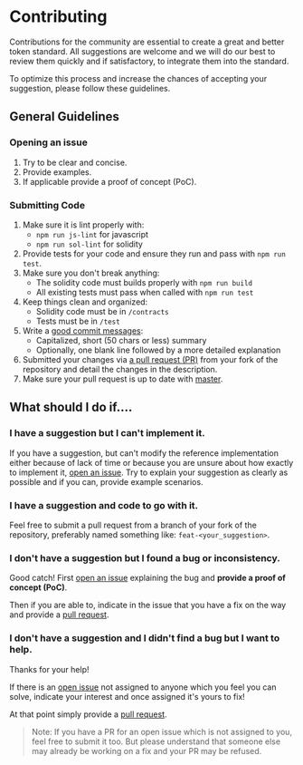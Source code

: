 # Contributing

Contributions for the community are essential to create a great and better token standard. All suggestions are welcome and we will do our best to review them quickly and if satisfactory, to integrate them into the standard.

To optimize this process and increase the chances of accepting your suggestion, please follow these guidelines.

## General Guidelines

### Opening an issue

1. Try to be clear and concise.
2. Provide examples.
3. If applicable provide a proof of concept (PoC).

### Submitting Code

1. Make sure it is lint properly with:
   - `npm run js-lint` for javascript
   - `npm run sol-lint` for solidity
2. Provide tests for your code and ensure they run and pass with `npm run test`.
3. Make sure you don't break anything:
   - The solidity code must builds properly with `npm run build`
   - All existing tests must pass when called with `npm run test`
4. Keep things clean and organized:
   - Solidity code must be in `/contracts`
   - Tests must be in `/test`
5. Write a [good commit messages](https://tbaggery.com/2008/04/19/a-note-about-git-commit-messages.html):
   - Capitalized, short (50 chars or less) summary
   - Optionally, one blank line followed by a more detailed explanation
6. Submitted your changes via [a pull request (PR)](https://github.com/jacquesd/ERC777/pulls) from your fork of the repository and detail the changes in the description.
7. Make sure your pull request is up to date with [master](https://github.com/jacquesd/ERC777/commits/master).

## What should I do if....

### I have a suggestion but I can't implement it.

If you have a suggestion, but can't modify the reference implementation either because of lack of time or because you are unsure about how exactly to implement it, [open an issue](https://github.com/jacquesd/ERC777/issues). Try to explain your suggestion as clearly as possible and if you can, provide example scenarios.

### I have a suggestion and code to go with it.

Feel free to submit a pull request from a branch of your fork of the repository, preferably named something like: `feat-<your_suggestion>`.


### I don't have a suggestion but I found a bug or inconsistency.

Good catch! First [open an issue](https://github.com/jacquesd/ERC777/issues) explaining the bug and **provide a proof of concept (PoC)**.

Then if you are able to, indicate in the issue that you have a fix on the way and provide a [pull request](https://github.com/jacquesd/ERC777/pulls).

### I don't have a suggestion and I didn't find a bug but I want to help.

Thanks for your help!

If there is an [open issue](https://github.com/jacquesd/ERC777/issues?q=is%3Aopen+is%3Aissue) not assigned to anyone which you feel you can solve, indicate your interest and once assigned it's yours to fix!

At that point simply provide a [pull request](https://github.com/jacquesd/ERC777/pulls).

>Note: If you have a PR for an open issue which is not assigned to you, feel free to submit it too. But please understand that someone else may already be working on a fix and your PR may be refused.
